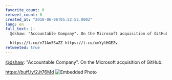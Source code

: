 ```yaml
---
favorite_count: 0
retweet_count: 0
created_at: "2018-06-06T05:22:52.000Z"
lang: en
full_text: |-
  @dshaw: "Accountable Company". On the Microsoft acquisition of GitHub.

  https://t.co/e71An5SwZZ https://t.co/xmYylHGEZv
retweeted: true
---
```


[@dshaw](https://twitter.com/dshaw): "Accountable Company". On the Microsoft
acquisition of GitHub.

<https://buff.ly/2Jt76Md>
![Embedded Photo](https://twitter-media-coderbyheart.s3.eu-north-1.amazonaws.com/1004232130573021185-De2a6zvVAAA8ZST.jpg)
